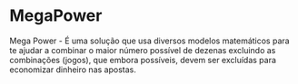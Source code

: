 # MegaPower
Mega Power - É uma solução que usa diversos modelos matemáticos para te ajudar a combinar o maior número possível de dezenas excluindo as combinações (jogos), que embora possíveis, devem ser excluídas para economizar dinheiro nas apostas.
